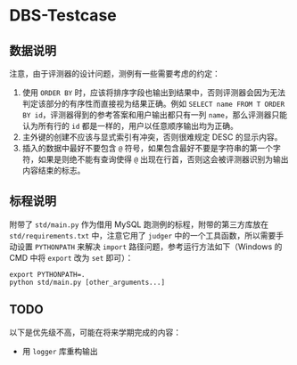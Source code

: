 # DBS-Testcase

## 数据说明

注意，由于评测器的设计问题，测例有一些需要考虑的约定：

1. 使用 `ORDER BY` 时，应该将排序字段也输出到结果中，否则评测器会因为无法判定该部分的有序性而直接视为结果正确。例如 `SELECT name FROM T ORDER BY id`，评测器得到的参考答案和用户输出都只有一列 `name`，那么评测器只能认为所有行的 `id` 都是一样的，用户以任意顺序输出均为正确。
2. 主外键的创建不应该与显式索引有冲突，否则很难规定 DESC 的显示内容。
3. 插入的数据中最好不要包含 `@` 符号，如果包含最好不要是字符串的第一个字符，如果是则绝不能有查询使得 `@` 出现在行首，否则这会被评测器识别为输出内容结束的标志。

## 标程说明

附带了 `std/main.py` 作为借用 MySQL 跑测例的标程，附带的第三方库放在 `std/requirements.txt` 中，注意它用了 `judger` 中的一个工具函数，所以需要手动设置 `PYTHONPATH` 来解决 `import` 路径问题，参考运行方法如下（Windows 的 CMD 中将 `export` 改为 `set` 即可）：

```
export PYTHONPATH=.
python std/main.py [other_arguments...]
```

## TODO

以下是优先级不高，可能在将来学期完成的内容：

- 用 `logger` 库重构输出
